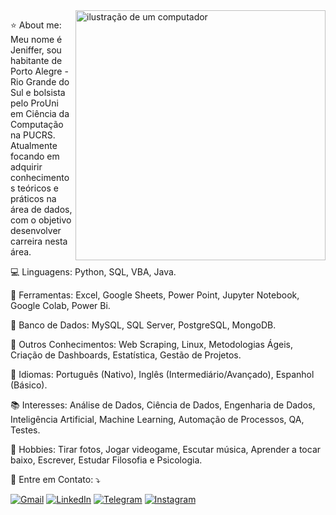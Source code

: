 <img src="https://raw.githubusercontent.com/MicaelliMedeiros/micaellimedeiros/master/image/computer-illustration.png" alt="ilustração de um computador" min-width="400px" max-width="400px" width="400px" align="right">

<p align="left">⭐ About me: Meu nome é Jeniffer, sou habitante de Porto Alegre - Rio Grande do Sul e bolsista pelo ProUni em Ciência da Computação na PUCRS. Atualmente focando em adquirir conhecimentos teóricos e práticos na área de dados, com o objetivo desenvolver carreira nesta área. 
</p>

<p align="left">
  💻 Linguagens: Python, SQL, VBA, Java.
</p>

<p align="left">
  💼 Ferramentas: Excel, Google Sheets, Power Point, Jupyter Notebook, Google Colab, Power Bi. 
</p>

<p align="left">
  📜 Banco de Dados: MySQL, SQL Server, PostgreSQL, MongoDB. 
</p>

<p align="left">
  🔎 Outros Conhecimentos: Web Scraping, Linux, Metodologias Ágeis, Criação de Dashboards, Estatística, Gestão de Projetos. 
</p>

<p align="left">
  📃 Idiomas: Português (Nativo), Inglês (Intermediário/Avançado), Espanhol (Básico). 
</p>

<p align="left">
  📚 Interesses: Análise de Dados, Ciência de Dados, Engenharia de Dados, Inteligência Artificial, Machine Learning, Automação de Processos, QA, Testes. 
</p>

<p align="left">
  🦄 Hobbies: Tirar fotos, Jogar videogame, Escutar música, Aprender a tocar baixo, Escrever, Estudar Filosofia e Psicologia.
</p>

<p align="left">
  💌 Entre em Contato: ⤵️
</p>

<p align="left">
  <a href="mailto:jenifferrborges@gmail.com" title="Gmail">
  <img src="https://img.shields.io/badge/-Gmail-FF0000?style=flat-square&labelColor=FF0000&logo=gmail&logoColor=white&link=mailto:jenifferrborges@gmail.com" alt="Gmail"/></a>

  <a href="https://www.linkedin.com/in/jeniffermborges/" title="LinkedIn">
  <img src="https://img.shields.io/badge/-Linkedin-0e76a8?style=flat-square&logo=Linkedin&logoColor=white&link=https://www.linkedin.com/in/jeniffermborges/" alt="LinkedIn"/></a>

  <a href="http://t.me/jeniffermb" title="Telegram">
  <img src="https://img.shields.io/badge/Telegram-2CA5E0?style=flat-square&logo=telegram&logoColor=white&link=http://t.me/jeniffermb" alt="Telegram"/></a>

  <a href="https://instagram.com/the_coding_effect" title="Instagram">
  <img src="https://img.shields.io/badge/-Instagram-DF0174?style=flat-square&labelColor=DF0174&logo=instagram&logoColor=white&link=https://instagram.com/the_coding_effect" alt="Instagram"/></a>
</p>
